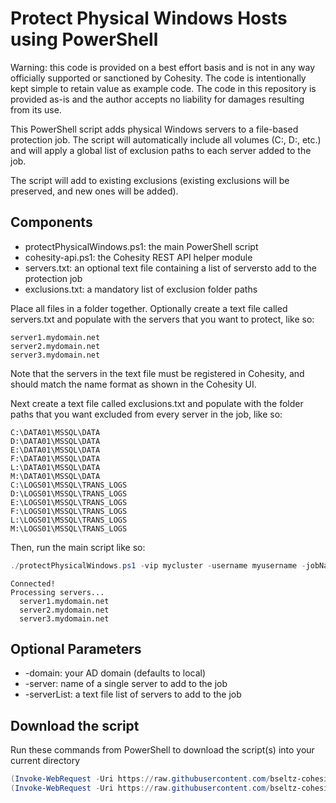 # Protect Physical Windows Hosts using PowerShell

Warning: this code is provided on a best effort basis and is not in any way officially supported or sanctioned by Cohesity. The code is intentionally kept simple to retain value as example code. The code in this repository is provided as-is and the author accepts no liability for damages resulting from its use.

This PowerShell script adds physical Windows servers to a file-based protection job. The script will automatically include all volumes (C:\, D:\, etc.) and will apply a global list of exclusion paths to each server added to the job.

The script will add to existing exclusions (existing exclusions will be preserved, and new ones will be added).

## Components

* protectPhysicalWindows.ps1: the main PowerShell script
* cohesity-api.ps1: the Cohesity REST API helper module
* servers.txt: an optional text file containing a list of serversto add to the protection job
* exclusions.txt: a mandatory list of exclusion folder paths

Place all files in a folder together. Optionally create a text file called servers.txt and populate with the servers that you want to protect, like so:

```text
server1.mydomain.net
server2.mydomain.net
server3.mydomain.net
```

Note that the servers in the text file must be registered in Cohesity, and should match the name format as shown in the Cohesity UI.

Next create a text file called exclusions.txt and populate with the folder paths that you want excluded from every server in the job, like so:

```text
C:\DATA01\MSSQL\DATA
D:\DATA01\MSSQL\DATA
E:\DATA01\MSSQL\DATA
F:\DATA01\MSSQL\DATA
L:\DATA01\MSSQL\DATA
M:\DATA01\MSSQL\DATA
C:\LOGS01\MSSQL\TRANS_LOGS
D:\LOGS01\MSSQL\TRANS_LOGS
E:\LOGS01\MSSQL\TRANS_LOGS
F:\LOGS01\MSSQL\TRANS_LOGS
L:\LOGS01\MSSQL\TRANS_LOGS
M:\LOGS01\MSSQL\TRANS_LOGS
```

Then, run the main script like so:

```powershell
./protectPhysicalWindows.ps1 -vip mycluster -username myusername -jobName 'My Job' -serverList ./servers.txt -exclusionList ./exclusions.txt
```

```text
Connected!
Processing servers...
  server1.mydomain.net
  server2.mydomain.net
  server3.mydomain.net
```

## Optional Parameters

* -domain: your AD domain (defaults to local)
* -server: name of a single server to add to the job
* -serverList: a text file list of servers to add to the job 

## Download the script

Run these commands from PowerShell to download the script(s) into your current directory

```powershell
(Invoke-WebRequest -Uri https://raw.githubusercontent.com/bseltz-cohesity/scripts/master/powershell/protectPhysicalWindows/protectPhysicalWindows.ps1).content | Out-File protectPhysicalWindows.ps1; (Get-Content protectPhysicalWindows.ps1) | Set-Content protectPhysicalWindows.ps1
(Invoke-WebRequest -Uri https://raw.githubusercontent.com/bseltz-cohesity/scripts/master/powershell/protectPhysicalWindows/cohesity-api.ps1).content | Out-File cohesity-api.ps1; (Get-Content cohesity-api.ps1) | Set-Content cohesity-api.ps1
```

